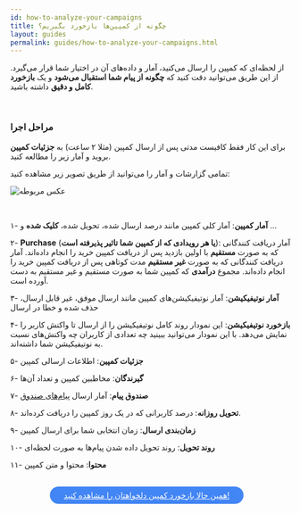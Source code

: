 ```yaml
---
id: how-to-analyze-your-campaigns
title: چگونه از کمپین‌ها بازخورد بگیریم؟
layout: guides
permalink: guides/how-to-analyze-your-campaigns.html
---
```


از لحظه‌ای که کمپین را ارسال می‌کنید، آمار و داده‌های آن در اختیار شما قرار می‌گیرد. از این طریق می‌توانید دقت کنید که **چگونه از پیام شما استقبال می‌شود** و یک **بازخورد کامل و دقیق** داشته باشید.

<Br>

### مراحل اجرا

 برای این کار فقط کافیست مدتی پس از ارسال کمپین (مثلا ۲ ساعت) به **جزئیات کمپین** بروید و آمار زیر را مطالعه کنید.

تمامی گزارشات و آمار را می‌توانید از طریق تصویر زیر مشاهده کنید:

 ![عکس مربوطه](http://uupload.ir/files/af09_campaign-analytics.png)

<br>

۱- **آمار کمپین**:  آمار کلی کمپین مانند درصد ارسال شده، تحویل شده، **کلیک شده** و ... 

۲- **Purchase** (**یا هر رویدادی که از کمپین شما تاثیر پذیرفته است**): آمار دریافت کنندگانی که به صورت **مستقیم** با اولین بازدید پس از دریافت کمپین خرید را انجام داده‌اند. آمار دریافت کنندگانی که به صورت **غیر مستقیم** مدت کوتاهی پس از دریافت کمپین خرید را انجام داده‌اند. مجموع **درآمدی** که کمپین شما به صورت مستقیم و غیر مستقیم به دست آورده است. 

۳- **آمار نوتیفیکیشن**: آمار نوتیفیکیشن‌های کمپین مانند ارسال موفق، غیر قابل ارسال، حذف شده و خطا در ارسال

۴- **بازخورد نوتیفیکیشن**: این نمودار روند کامل نوتیفیکیشن را از ارسال تا واکنش کاربر را نمایش می‌دهد. با این نمودار می‌توانید ببینید چه تعدادی از کاربران چه واکنش‌های نسبت به نوتیفیکیشن شما داشته‌اند. 

۵- **جزئیات کمپین**: اطلاعات ارسالی کمپین

۶- **گیرندگان**: مخاطبین کمپین و تعداد آن‌ها

۷- **صندوق پیام**: آمار ارسال [پیام‌های صندوق](/panel/send.html#سیاست-ارسال)

۸- **تحویل روزانه**: درصد کاربرانی که در یک روز کمپین را دریافت کرده‌اند.

۹- **زمان‌بندی ارسال**: زمان انتخابی شما برای ارسال کمپین

۱۰- **روند تحویل**: روند تحویل داده شدن پیام‌ها به صورت لحظه‌ای

۱۱- **محتوا**: محتوا و متن کمپین 

<br>

<div align="center">   
    <a style="display: inline-block; text-align: center; border-radius: 40px; background: #4285f4; color: white !important; padding: 7px 25px; margin-right: 15px; cursor: pointer; transition: all 0.25s ease;" href="https://sandbox.push.adpdigital.com/front/users/messages/list/push">همین حالا بازخورد کمپین دلخواهتان را مشاهده کنید!</a>
</div>
